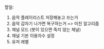 할일:

1. 음악 플레이리스트 저장해놓고 쓰는거
2. 음악 갑자기 나가면 복구하는거 => 미친 알고리즘
3. 채널 모드 (봇이 있으면 죽지 않는 채널)
4. 채널 기본 이용자수 설정
5. 유저 래밸
